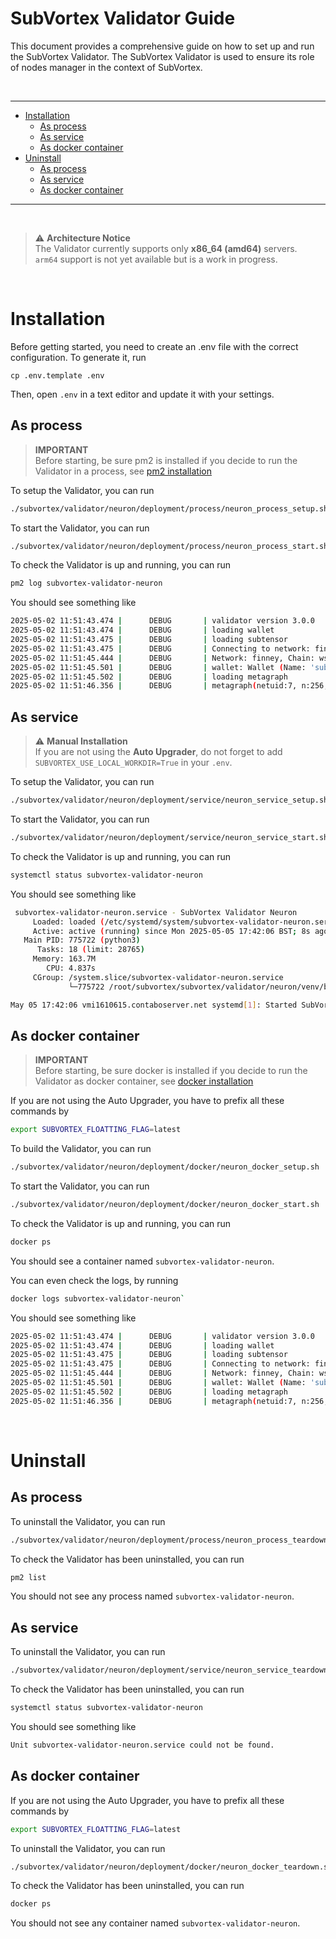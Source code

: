 # SubVortex Validator Guide

This document provides a comprehensive guide on how to set up and run the SubVortex Validator. The SubVortex Validator is used to ensure its role of nodes manager in the context of SubVortex.

<br />

---

- [Installation](#installation)
  - [As process](#installation-as-process)
  - [As service](#installation-as-service)
  - [As docker container](#installation-as-container)
- [Uninstall](#uninstall)
  - [As process](#uninstall-as-process)
  - [As service](#uninstall-as-service)
  - [As docker container](#uninstall-as-container)

---

<br />

> ⚠️ **Architecture Notice**  
> The Validator currently supports only **x86_64 (amd64)** servers.  
> `arm64` support is not yet available but is a work in progress.

<br />

# Installation

Before getting started, you need to create an .env file with the correct configuration. To generate it, run

```
cp .env.template .env
```

Then, open `.env` in a text editor and update it with your settings.

## As process <a id="installation-as-process"></a>

> **IMPORTANT** <br />
> Before starting, be sure pm2 is installed if you decide to run the Validator in a process, see [pm2 installation](../../../scripts/process/README.md)

To setup the Validator, you can run

```bash
./subvortex/validator/neuron/deployment/process/neuron_process_setup.sh
```

To start the Validator, you can run

```bash
./subvortex/validator/neuron/deployment/process/neuron_process_start.sh
```

To check the Validator is up and running, you can run

```bash
pm2 log subvortex-validator-neuron
```

You should see something like

```bash
2025-05-02 11:51:43.474 |      DEBUG       | validator version 3.0.0
2025-05-02 11:51:43.474 |      DEBUG       | loading wallet
2025-05-02 11:51:43.475 |      DEBUG       | loading subtensor
2025-05-02 11:51:43.475 |      DEBUG       | Connecting to network: finney, chain_endpoint: wss://entrypoint-finney.opentensor.ai:443> ...
2025-05-02 11:51:45.444 |      DEBUG       | Network: finney, Chain: wss://entrypoint-finney.opentensor.ai:443
2025-05-02 11:51:45.501 |      DEBUG       | wallet: Wallet (Name: 'subvortex', Hotkey: 'default', Path: '~/.bittensor/wallets/')
2025-05-02 11:51:45.502 |      DEBUG       | loading metagraph
2025-05-02 11:51:46.356 |      DEBUG       | metagraph(netuid:7, n:256, block:4444028, network:finney)
```

## As service <a id="installation-as-service"></a>

> ⚠️ **Manual Installation**  
> If you are not using the **Auto Upgrader**, do not forget to add `SUBVORTEX_USE_LOCAL_WORKDIR=True` in your `.env`.

To setup the Validator, you can run

```bash
./subvortex/validator/neuron/deployment/service/neuron_service_setup.sh
```

To start the Validator, you can run

```bash
./subvortex/validator/neuron/deployment/service/neuron_service_start.sh
```

To check the Validator is up and running, you can run

```bash
systemctl status subvortex-validator-neuron
```

You should see something like

```bash
 subvortex-validator-neuron.service - SubVortex Validator Neuron
     Loaded: loaded (/etc/systemd/system/subvortex-validator-neuron.service; disabled; vendor preset: enabled)
     Active: active (running) since Mon 2025-05-05 17:42:06 BST; 8s ago
   Main PID: 775722 (python3)
      Tasks: 18 (limit: 28765)
     Memory: 163.7M
        CPU: 4.837s
     CGroup: /system.slice/subvortex-validator-neuron.service
             └─775722 /root/subvortex/subvortex/validator/neuron/venv/bin/python3 -m subvortex.validator.neuron.src.main --subtensor.network test --floatting.flag stable --wallet.hotkey default --database.host localhost --axon.>

May 05 17:42:06 vmi1610615.contaboserver.net systemd[1]: Started SubVortex Validator Neuron.
```

## As docker container <a id="installation-as-container"></a>

> **IMPORTANT** <br />
> Before starting, be sure docker is installed if you decide to run the Validator as docker container, see [docker installation](../../../scripts/docker/README.md)

If you are not using the Auto Upgrader, you have to prefix all these commands by

```bash
export SUBVORTEX_FLOATTING_FLAG=latest
```

To build the Validator, you can run

```bash
./subvortex/validator/neuron/deployment/docker/neuron_docker_setup.sh
```

To start the Validator, you can run

```bash
./subvortex/validator/neuron/deployment/docker/neuron_docker_start.sh
```

To check the Validator is up and running, you can run

```bash
docker ps
```

You should see a container named `subvortex-validator-neuron`.

You can even check the logs, by running

```bash
docker logs subvortex-validator-neuron`
```

You should see something like

```bash
2025-05-02 11:51:43.474 |      DEBUG       | validator version 3.0.0
2025-05-02 11:51:43.474 |      DEBUG       | loading wallet
2025-05-02 11:51:43.475 |      DEBUG       | loading subtensor
2025-05-02 11:51:43.475 |      DEBUG       | Connecting to network: finney, chain_endpoint: wss://entrypoint-finney.opentensor.ai:443> ...
2025-05-02 11:51:45.444 |      DEBUG       | Network: finney, Chain: wss://entrypoint-finney.opentensor.ai:443
2025-05-02 11:51:45.501 |      DEBUG       | wallet: Wallet (Name: 'subvortex', Hotkey: 'default', Path: '~/.bittensor/wallets/')
2025-05-02 11:51:45.502 |      DEBUG       | loading metagraph
2025-05-02 11:51:46.356 |      DEBUG       | metagraph(netuid:7, n:256, block:4444028, network:finney)
```

<br />

# Uninstall

## As process <a id="uninstall-as-process"></a>

To uninstall the Validator, you can run

```bash
./subvortex/validator/neuron/deployment/process/neuron_process_teardown.sh
```

To check the Validator has been uninstalled, you can run

```bash
pm2 list
```

You should not see any process named `subvortex-validator-neuron`.

## As service <a id="uninstall-as-service"></a>

To uninstall the Validator, you can run

```bash
./subvortex/validator/neuron/deployment/service/neuron_service_teardown.sh
```

To check the Validator has been uninstalled, you can run

```bash
systemctl status subvortex-validator-neuron
```

You should see something like

```bash
Unit subvortex-validator-neuron.service could not be found.
```

## As docker container <a id="uninstall-as-container"></a>

If you are not using the Auto Upgrader, you have to prefix all these commands by

```bash
export SUBVORTEX_FLOATTING_FLAG=latest
```

To uninstall the Validator, you can run

```bash
./subvortex/validator/neuron/deployment/docker/neuron_docker_teardown.sh
```

To check the Validator has been uninstalled, you can run

```bash
docker ps
```

You should not see any container named `subvortex-validator-neuron`.
